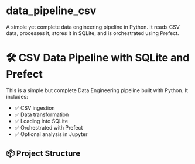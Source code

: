 # data_pipeline_csv

A simple yet complete data engineering pipeline in Python. It reads CSV data, processes it, stores it in SQLite, and is orchestrated using Prefect.

# 🛠 CSV Data Pipeline with SQLite and Prefect

This is a simple but complete Data Engineering pipeline built with Python. It includes:

- ✅ CSV ingestion
- ✅ Data transformation
- ✅ Loading into SQLite
- ✅ Orchestrated with Prefect
- ✅ Optional analysis in Jupyter

## 📦 Project Structure
